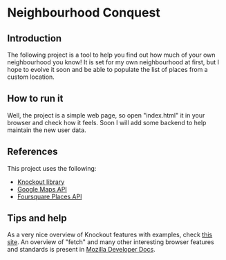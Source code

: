 # Neighbourhood Conquest

## Introduction

The following project is a tool to help you find out how much of your own
neighbourhood you know!
It is set for my own neighbourhood at first, but I hope to evolve it soon and
be able to populate the list of places from a custom location.

## How to run it

Well, the project is a simple web page, so open "index.html" it in your browser
and check how it feels.
Soon I will add some backend to help maintain the new user data.

## References

This project uses the following:

* [Knockout library](http://knockoutjs.com/index.html)
* [Google Maps API](https://developers.google.com/maps/)
* [Foursquare Places API](https://developer.foursquare.com)

## Tips and help

As a very nice overview of Knockout features with examples, check [this site](http://www.knockmeout.net/2011/04/utility-functions-in-knockoutjs.html).
An overview of "fetch" and many other interesting browser features and standards
is present in [Mozilla Developer Docs](https://developer.mozilla.org).
